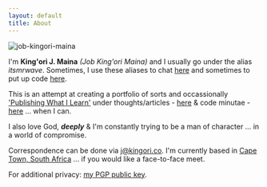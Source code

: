 ```yaml
---
layout: default
title: About
---
```


![job-kingori-maina](http://static.kingori.co/images/cover-image@2x.jpg "Job King'ori Maina")

I'm **King'ori J. Maina** _(Job King'ori Maina)_ and I usually go under the
alias _itsmrwave_. Sometimes, I use these aliases to chat [here][twitter] and
sometimes to put up code [here][github].

This is an attempt at creating a portfolio of sorts and occassionally
['Publishing What I Learn'][1] under thoughts/articles -
[here][articles_archive] & code minutae - [here][minutae_archive] ... when I
can.

I also love God, _**deeply**_ & I'm constantly trying to be a man of character
... in a world of compromise.

Correspondence can be done via [j@kingori.co][email]. I'm currently based in
[Cape Town, South Africa][4] ... if you would like a face-to-face meet.

For additional privacy: [my PGP public key][6].

[twitter]: {{site.author.twitter_url}}
[github]: {{site.author.github_url}}
[googleplus]: {{site.author.googleplus_url}}
[articles_archive]: /articles/archive/
[minutae_archive]: /minutae/archive/
[email]: mailto:j@kingori.co?Subject=Hey%20There
[1]: /articles/2013/06/publish-what-you-learn/
[2]: /articles/2013/09/riding-lions/
[3]: https://www.google.co.ke/maps/preview#!q=nairobi%2C+kenya
[4]: http://goo.gl/zUs5dg
[5]: /research/
[6]: http://static.kingori.co/files/pgp_key/6E1D9B22_public.asc
